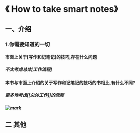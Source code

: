 # 《 How to take smart notes》
## 一、介绍
### 1.你需要知道的一切
#### 市面上关于[写作和记笔记]的技巧,存在什么问题
##### 不太考虑总体[工作流程]
#### 本书与市面上介绍的关于写作和记笔记的技巧的书相比,有什么不同?
##### 更多地考虑[[总体工作]]的流程
##### ![mark](http://myself.anki.wiki/mpic/20190715/egDYJkMscLKT.png)
## 二 其他

